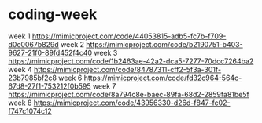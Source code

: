 # coding-week
week 1
https://mimicproject.com/code/44053815-adb5-fc7b-f709-d0c0067b829d
week 2
https://mimicproject.com/code/b2190751-b403-9627-21f0-89fd452f4c40
week 3
https://mimicproject.com/code/1b2463ae-42a2-dca5-7277-70dcc7264ba2
week 4
https://mimicproject.com/code/84787311-cff2-5f3a-301f-23b7985bf2c8
week 6
 https://mimicproject.com/code/fd32c964-564c-67d8-27f1-753212f0b595
week 7
https://mimicproject.com/code/8a794c8e-baec-89fa-68d2-2859fa81be5f
week 8
https://mimicproject.com/code/43956330-d26d-f847-fc02-f747c1074c12
